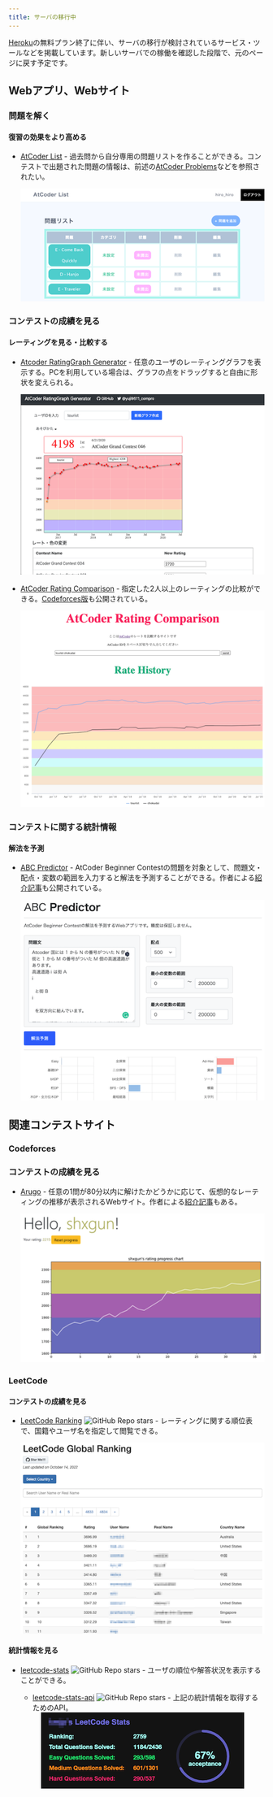 ```yaml
---
title: サーバの移行中
---
```


[Heroku](https://www.heroku.com)の無料プラン終了に伴い、サーバの移行が検討されているサービス・ツールなどを掲載しています。新しいサーバでの稼働を確認した段階で、元のページに戻す予定です。

<!-- markdown-link-check-disable -->

## Webアプリ、Webサイト

### 問題を解く

#### 復習の効果をより高める

- [AtCoder List](http://atcoder-list.herokuapp.com) - 過去問から自分専用の問題リストを作ることができる。コンテストで出題された問題の情報は、前述の[AtCoder Problems](https://kenkoooo.com/atcoder/)などを参照されたい。

    <div align="center">
      <img loading = "lazy" src="../../images/web_app/atcoder_list.png" alt="atcoder list">
    </div>

### コンテストの成績を見る

#### レーティングを見る・比較する

- [Atcoder RatingGraph Generator](https://atcoder-ratinggraph-generator.herokuapp.com/) - 任意のユーザのレーティンググラフを表示する。PCを利用している場合は、グラフの点をドラッグすると自由に形状を変えられる。

    <div align="center">
      <img loading = "lazy" src="../../images/web_app/atcoder_ratinggraph_generator.png" alt="atcoder ratinggraph generator">
    </div>

- [AtCoder Rating Comparison](https://atcoder-rating-comparison.herokuapp.com/?q=) - 指定した2人以上のレーティングの比較ができる。[Codeforces版](https://rika0384.github.io/codeforces_rating_comparison/)も公開されている。

    <div align="center">
      <img loading = "lazy" src="../../images/web_app/atcoder_rating_comparison.png" alt="atcoder rating comparison">
    </div>

### コンテストに関する統計情報

#### 解法を予測

- [ABC Predictor](https://abc-predictor.herokuapp.com/) - AtCoder Beginner Contestの問題を対象として、問題文・配点・変数の範囲を入力すると解法を予測することができる。作者による[紹介記事](https://qiita.com/assy0000/items/08a66203a70df3b730c3)も公開されている。

    <div align="center">
      <img loading = "lazy" src="../../images/web_app/abc_predictor.png" alt="abc predictor">
    </div>

## 関連コンテストサイト

### Codeforces

### コンテストの成績を見る

- [Arugo](https://arugo.herokuapp.com/) - 任意の1問が80分以内に解けたかどうかに応じて、仮想的なレーティングの推移が表示されるWebサイト。作者による[紹介記事](https://codeforces.com/blog/entry/96830)もある。

    <div align="center">
      <img loading = "lazy" src="../../images/related_contest_sites/codeforces/arugo.png" alt="arugo">
    </div>

### LeetCode

#### コンテストの成績を見る

- [LeetCode Ranking](https://leetcode-country-ranking.herokuapp.com/) ![GitHub Repo stars](https://img.shields.io/github/stars/mintutu/leetcode-country-ranking?style=plastic) - レーティングに関する順位表で、国籍やユーザ名を指定して閲覧できる。

    <div align="center">
      <img loading = "lazy" src="../../images/related_contest_sites/leetcode/leetcode_ranking.png" alt="leetcode ranking">
    </div>

#### 統計情報を見る

- [leetcode-stats](https://github.com/JeremyTsaii/leetcode-stats) ![GitHub Repo stars](https://img.shields.io/github/stars/JeremyTsaii/leetcode-stats?style=plastic) - ユーザの順位や解答状況を表示することができる。
    - [leetcode-stats-api](https://github.com/JeremyTsaii/leetcode-stats-api) ![GitHub Repo stars](https://img.shields.io/github/stars/JeremyTsaii/leetcode-stats-api?style=plastic) - 上記の統計情報を取得するためのAPI。

    <div align="center">
      <img loading = "lazy" src="../../images/related_contest_sites/leetcode/leetcode_stats.png" alt="leetcode stats">
    </div>

<!-- markdown-link-check-enable -->
